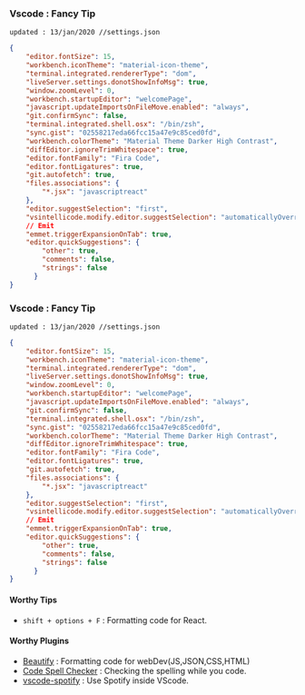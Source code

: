 ### Vscode : Fancy Tip 

`updated : 13/jan/2020 //settings.json`
```json
{
    "editor.fontSize": 15,
    "workbench.iconTheme": "material-icon-theme",
    "terminal.integrated.rendererType": "dom",
    "liveServer.settings.donotShowInfoMsg": true,
    "window.zoomLevel": 0,
    "workbench.startupEditor": "welcomePage",
    "javascript.updateImportsOnFileMove.enabled": "always",
    "git.confirmSync": false,
    "terminal.integrated.shell.osx": "/bin/zsh",
    "sync.gist": "02558217eda66fcc15a47e9c85ced0fd",
    "workbench.colorTheme": "Material Theme Darker High Contrast",
    "diffEditor.ignoreTrimWhitespace": true,
    "editor.fontFamily": "Fira Code",
    "editor.fontLigatures": true,
    "git.autofetch": true,
    "files.associations": {
        "*.jsx": "javascriptreact"
    },
    "editor.suggestSelection": "first",
    "vsintellicode.modify.editor.suggestSelection": "automaticallyOverrodeDefaultValue",
    // Emit 
    "emmet.triggerExpansionOnTab": true,
    "editor.quickSuggestions": {
        "other": true,
        "comments": false,
        "strings": false
      }
}

```
### Vscode : Fancy Tip 

`updated : 13/jan/2020 //settings.json`
```json
{
    "editor.fontSize": 15,
    "workbench.iconTheme": "material-icon-theme",
    "terminal.integrated.rendererType": "dom",
    "liveServer.settings.donotShowInfoMsg": true,
    "window.zoomLevel": 0,
    "workbench.startupEditor": "welcomePage",
    "javascript.updateImportsOnFileMove.enabled": "always",
    "git.confirmSync": false,
    "terminal.integrated.shell.osx": "/bin/zsh",
    "sync.gist": "02558217eda66fcc15a47e9c85ced0fd",
    "workbench.colorTheme": "Material Theme Darker High Contrast",
    "diffEditor.ignoreTrimWhitespace": true,
    "editor.fontFamily": "Fira Code",
    "editor.fontLigatures": true,
    "git.autofetch": true,
    "files.associations": {
        "*.jsx": "javascriptreact"
    },
    "editor.suggestSelection": "first",
    "vsintellicode.modify.editor.suggestSelection": "automaticallyOverrodeDefaultValue",
    // Emit 
    "emmet.triggerExpansionOnTab": true,
    "editor.quickSuggestions": {
        "other": true,
        "comments": false,
        "strings": false
      }
}

```
#### Worthy Tips 
 - `shift + options + F` : Formatting code for React. 
#### Worthy Plugins 
 - [Beautify](https://marketplace.visualstudio.com/items?itemName=HookyQR.beautify) : Formatting code for webDev(JS,JSON,CSS,HTML)
 - [Code Spell Checker](https://marketplace.visualstudio.com/items?itemName=streetsidesoftware.code-spell-checker) : Checking the spelling while you code.
 - [vscode-spotify](https://marketplace.visualstudio.com/items?itemName=shyykoserhiy.vscode-spotify) : Use Spotify inside VScode.
